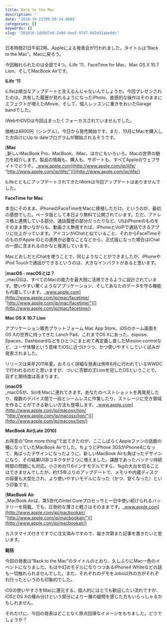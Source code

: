 ```yaml
---
title: Back to the Mac
description: ''
date: '2010-10-21T09:50:34.000Z'
categories: []
keywords: []
slug: "201010-1d50d7e0-2a00-4ee2-97d7-8d2a51abe0dc"
---
```

日本時間21日午前2時。Appleによる発表会が行われました。タイトルは”Back to the Mac”。Macに戻ろう。

今回触れられたのは全部で4つ。iLife ‘11、FaceTime for Mac、Mac OS X 10.7 Lion、そしてMacBook Airです。

**iLife ‘11**

iLifeは順当なアップデートと言えるんじゃないんでしょうか。今回プレゼンされたのは、共有した履歴が見れるようになったiPhoto、直感的な操作はそのままにエフェクトが増えたiMovie、そして、個人レッスンに重きをおいたGarage bandでした。

iWebやiDVDは今回はまったくフォーカスされていませんでした。

価格は4800円（シングル）。今日から発売開始です。また、10月にMacを購入した方向けにUp to dateプログラムが開始されるそうです。

[**Mac**  
_新しいMacBook Pro、MacBook、iMac、ほかにもいろいろ。Macの世界の魅力を紹介します。製品の情報も、購入も、サポートも、すべてAppleのウェブサイトでどうぞ。_www.apple.com](http://www.apple.com/jp/ilife/ "http://www.apple.com/jp/ilife/")[](http://www.apple.com/jp/ilife/)

iLifeとともにアップデートされてきたiWorkは今回アップデートはありませんでした。

**FaceTime for Mac**

本当にそのまま。iPhoneのFaceTimeをMacに移植しただけ。というのが、最初の感想でした。ベータ版として本日より無料で公開されています。ただ、アドレス帳と連携している部分、通話履歴の部分だったりなど、UIはiPhoneのものをそのまま使いながらも、動画さえ無視すれば、iPhoneとVoIPで通話できるアプリに仕上がっています。アイコンがiChatと似ていること、それからFaceTimeそのものがApple IDとの連携が必要なことなどから、正式版になった場合はiChatの一部に含まれるのかなと推測しています。

MacどおしだとiChatを使うことで、同じようなことができましたが、iPhoneやiPod Touchで通話ができるというのは、大きなインパクトがあると思います。

[**macOS - macOSとは？**  
_macOSは、すべてのMacの能力を最大限に活用できるように設計されています。使いやすい驚くようなアプリケーション、そしてあなたのデータを守る機能も内蔵しています。_www.apple.com](http://www.apple.com/jp/mac/facetime/ "http://www.apple.com/jp/mac/facetime/")[](http://www.apple.com/jp/mac/facetime/)

**Mac OS X 10.7 Lion**

アプリケーション販売プラットフォーム Mac App Store、iOSのホーム画面をOS Xの世界に持ってきた Lanch Pad、これまでOS Xにあった、expose、Spaces、Dashboardなどをひとつにまとめて再定義し直したMission controlなど、ユーザ体験という意味でiOSに近づけつつ、かつ使いやすくしていく試みが発表されました。

リリースは来年2011年夏。おそらく詳細な発表は例年6月に行われているWWDCで行われるのだと思いますが、ついに百獣の王Lionを冠したOSということで、自ずと期待度は高まります。

[**macOS**  
_macOSが、SiriをMacに連れてきます。あなたのベストショットを再発見したり、複数のデバイス間で一段とシームレスに作業したり、ストレージに空き領域を作ることができる新しい方法も登場します。_www.apple.com](http://www.apple.com/jp/macosx/lion/ "http://www.apple.com/jp/macosx/lion/")[](http://www.apple.com/jp/macosx/lion/)

**MacBook Air(Late 2010)**

お得意の”One more thing”で出てきたのが、ここしばらくAppleファンの話題の種になっていたMacBook Airでした。ちょうどiPhone 3GSがiPhone4になって、角ばったデザインになったように、新しいMacBook Airも角ばったデザインになり、その結果USBコネクタが２つに増えました。課題であったバッテリ持続時間の問題にも対応。小さめの11.6インチモデルですら、1kgの大台を切ることはできませんでしたが、約1.5年ぶりのアップデートで、メモリや内蔵ディスクの容量も大型化され、より使いやすいモデルになった（かつ、安くなった）という印象です。

[**MacBook Air**  
_MacBook Airは、第5世代のIntel Coreプロセッサと一日中使い続けられるバッテリーを搭載。でも、圧倒的な薄さと軽さはそのままです。_www.apple.com](http://www.apple.com/jp/macbookair/ "http://www.apple.com/jp/macbookair/")[](http://www.apple.com/jp/macbookair/)

カスタマイズ付きですでに注文済みですので、届き次第また記事を書きたいと思います。

**総括**

今回の発表は”Back to the Mac”のタイトルのとおり、久しぶりにMac一色のイベントになりました。もはや幻のモデルになりつつあるiPhone4 Whiteなどの話も一切触れられませんでした。また、それぞれのデモをJobs以外の方がそれぞれ行ったというのも印象的でした。

iOSの使いやすさをMacに還元する。個人的にはとても歓迎したい流れですが、iOSとOS Xの棲み分けという部分により一層の疑問を感じた方もいらっしゃるかもしれません。

それだけに、今回の発表はどことなく原点回帰なイメージをもちました。どうでしょうか？